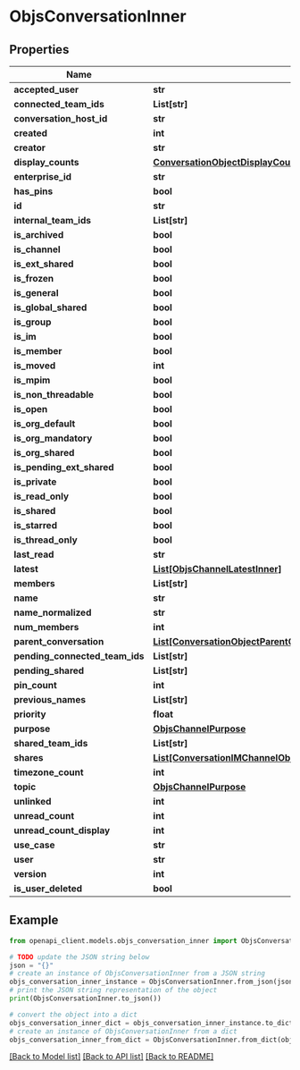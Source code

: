 # ObjsConversationInner


## Properties

Name | Type | Description | Notes
------------ | ------------- | ------------- | -------------
**accepted_user** | **str** |  | [optional] 
**connected_team_ids** | **List[str]** |  | [optional] 
**conversation_host_id** | **str** |  | [optional] 
**created** | **int** |  | 
**creator** | **str** |  | 
**display_counts** | [**ConversationObjectDisplayCounts**](ConversationObjectDisplayCounts.md) |  | [optional] 
**enterprise_id** | **str** |  | [optional] 
**has_pins** | **bool** |  | [optional] 
**id** | **str** |  | 
**internal_team_ids** | **List[str]** |  | [optional] 
**is_archived** | **bool** |  | 
**is_channel** | **bool** |  | 
**is_ext_shared** | **bool** |  | [optional] 
**is_frozen** | **bool** |  | [optional] 
**is_general** | **bool** |  | 
**is_global_shared** | **bool** |  | [optional] 
**is_group** | **bool** |  | 
**is_im** | **bool** |  | 
**is_member** | **bool** |  | [optional] 
**is_moved** | **int** |  | [optional] 
**is_mpim** | **bool** |  | 
**is_non_threadable** | **bool** |  | [optional] 
**is_open** | **bool** |  | [optional] 
**is_org_default** | **bool** |  | [optional] 
**is_org_mandatory** | **bool** |  | [optional] 
**is_org_shared** | **bool** |  | 
**is_pending_ext_shared** | **bool** |  | [optional] 
**is_private** | **bool** |  | 
**is_read_only** | **bool** |  | [optional] 
**is_shared** | **bool** |  | 
**is_starred** | **bool** |  | [optional] 
**is_thread_only** | **bool** |  | [optional] 
**last_read** | **str** |  | [optional] 
**latest** | [**List[ObjsChannelLatestInner]**](ObjsChannelLatestInner.md) |  | [optional] 
**members** | **List[str]** |  | [optional] 
**name** | **str** |  | 
**name_normalized** | **str** |  | 
**num_members** | **int** |  | [optional] 
**parent_conversation** | [**List[ConversationObjectParentConversationInner]**](ConversationObjectParentConversationInner.md) |  | [optional] 
**pending_connected_team_ids** | **List[str]** |  | [optional] 
**pending_shared** | **List[str]** |  | [optional] 
**pin_count** | **int** |  | [optional] 
**previous_names** | **List[str]** |  | [optional] 
**priority** | **float** |  | 
**purpose** | [**ObjsChannelPurpose**](ObjsChannelPurpose.md) |  | 
**shared_team_ids** | **List[str]** |  | [optional] 
**shares** | [**List[ConversationIMChannelObjectFromConversationsMethodsSharesInner]**](ConversationIMChannelObjectFromConversationsMethodsSharesInner.md) |  | [optional] 
**timezone_count** | **int** |  | [optional] 
**topic** | [**ObjsChannelPurpose**](ObjsChannelPurpose.md) |  | 
**unlinked** | **int** |  | [optional] 
**unread_count** | **int** |  | [optional] 
**unread_count_display** | **int** |  | [optional] 
**use_case** | **str** |  | [optional] 
**user** | **str** |  | 
**version** | **int** |  | [optional] 
**is_user_deleted** | **bool** |  | [optional] 

## Example

```python
from openapi_client.models.objs_conversation_inner import ObjsConversationInner

# TODO update the JSON string below
json = "{}"
# create an instance of ObjsConversationInner from a JSON string
objs_conversation_inner_instance = ObjsConversationInner.from_json(json)
# print the JSON string representation of the object
print(ObjsConversationInner.to_json())

# convert the object into a dict
objs_conversation_inner_dict = objs_conversation_inner_instance.to_dict()
# create an instance of ObjsConversationInner from a dict
objs_conversation_inner_from_dict = ObjsConversationInner.from_dict(objs_conversation_inner_dict)
```
[[Back to Model list]](../README.md#documentation-for-models) [[Back to API list]](../README.md#documentation-for-api-endpoints) [[Back to README]](../README.md)


